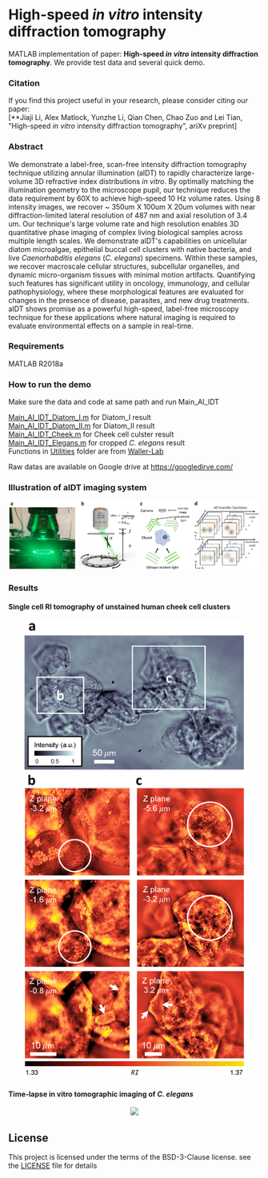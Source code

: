 # High-speed *in vitro* intensity diffraction tomography
MATLAB implementation of paper: **High-speed *in vitro* intensity diffraction tomography**. We provide test data and several quick demo.


### Citation
If you find this project useful in your research, please consider citing our paper:  
[**Jiaji Li, Alex Matlock, Yunzhe Li, Qian Chen, Chao Zuo and Lei Tian, "High-speed *in vitro* intensity diffraction tomography", ariXv preprint]


### Abstract
We demonstrate a label-free, scan-free intensity diffraction tomography technique utilizing annular illumination (aIDT) to rapidly characterize large-volume 3D refractive index distributions *in vitro*.
By optimally matching the illumination geometry to the microscope pupil, our technique reduces the data requirement by 60X to achieve high-speed 10 Hz volume rates.
Using 8 intensity images, we recover ~ 350um X 100um X 20um volumes with near diffraction-limited lateral resolution of 487 nm and axial resolution of 3.4 um.
Our technique's large volume rate and high resolution enables 3D quantitative phase imaging of complex living biological samples across multiple length scales.
We demonstrate aIDT's capabilities on unicellular diatom microalgae, epithelial buccal cell clusters with native bacteria, and live *Caenorhabditis elegans* (*C. elegans*) specimens.
Within these samples, we recover macroscale cellular structures, subcellular organelles, and dynamic micro-organism tissues with minimal motion artifacts.
Quantifying such features has significant utility in oncology, immunology, and cellular pathophysiology, where these morphological features are evaluated for changes in the presence of disease, parasites, and new drug treatments.
aIDT shows promise as a powerful high-speed, label-free microscopy technique for these applications where natural imaging is required to evaluate environmental effects on a sample in real-time.


### Requirements
MATLAB R2018a


### How to run the demo
Make sure the data and code at same path and run Main_AI_IDT

[Main_AI_IDT_Diatom_I.m](Main_AI_IDT_Diatom_I.m) for Diatom_I result  
[Main_AI_IDT_Diatom_II.m](Main_AI_IDT_Diatom_II.m) for Diatom_II result  
[Main_AI_IDT_Cheek.m](Main_AI_IDT_Cheek.m) for Cheek cell culster result  
[Main_AI_IDT_Elegans.m](Main_AI_IDT_Elegans.m) for cropped *C. elegans* result  
Functions in [Utilities](Utilities) folder are from [Waller-Lab](https://github.com/Waller-Lab/Angle_SelfCalibration)  


Raw datas are available on Google drive at https://googledirve.com/  


### Illustration of aIDT imaging system
<p align="center">
 <img src="/figs/Imaging system.png">
</p>

### Results  
#### Single cell RI tomography of unstained human cheek cell clusters
<p align="center">
 <img src="/figs/Cheek cell.png" width = "450">
</p>

#### Time-lapse in vitro tomographic imaging of *C. elegans*
<p align="center">
 <img src="/figs/C. elegans.png">
</p>



## License
This project is licensed under the terms of the BSD-3-Clause license. see the [LICENSE](LICENSE) file for details













